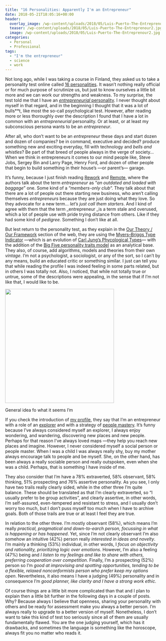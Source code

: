 ```yaml
---
title: "16 Personalities: Apparently I'm an Entrepreneur"
date: 2018-05-21T18:05:16+00:00
header:
  overlay_image: /wp-content/uploads/2018/05/Luis-Puerto-The-Entreprenour2.jpg
  teaser: /wp-content/uploads/2018/05/Luis-Puerto-The-Entreprenour2.jpg
  image: /wp-content/uploads/2018/05/Luis-Puerto-The-Entreprenour2.jpg
categories:
  - Personal
  - Professional
tags:
  - "I'm the entrepreneur"
  - science
  - work
---
```

Not long ago, while I was taking a course in Finland, they asked us to take a personality test online called [16 personalities](https://www.16personalities.com). It wasn&#8217;t nothing really official or for much purpose of scrutinize us, but just to know ourselves a little bit more and we can work our strengths and weakness. To my surprise, the test told me that I have an [_entrepreneurial_ personality](https://www.16personalities.com/profiles/aac7d80816e2d). I never thought about myself in that regard, and in the beginning I thought that it was a lot of bulls**t, like most the so-call psychological test. However, after reading more or less thoroughly over the description I found that I have a lot in common with an _entrepreneurial_ personality. Or at least, or at least my subconscious persona wants to be an _entrepreneur_.

After all, who don&#8217;t want to be an _entrepreneur_ these days and start dozen and dozen of companies? be in command, executive and decided? produce something new and exciting everyday, fill with technology and _bells and whistles_? Be part of that breed of people always in the verge of society&#8230; When we think in entrepreneurs it comes to our mind people like, Steve Jobs, Sergey Bin and Larry Page, Henry Ford, and dozen of other people that begin to build something in their house&#8217;s —or parent&#8217;s— garage.

It&#8217;s funny, because I just finish reading [Rework](https://basecamp.com/books/rework) and [Remote](https://basecamp.com/books/remote), where the authors talk about the term _entrepreneur_ as &#8220;_an outdated and loaded with baggage_&#8221; one. Some kind of a &#8220;_members-only club_&#8220;. They talk about that there are a lot of people out there starting new business, who aren&#8217;t calling themselves _entrepreneurs_ because they are just doing what they love. So they advocate for a new term&#8230; _let’s just call them starters_. And I kind of agree with them that the term _entrepreneur _is a term stale and overused, which a lot of people use with pride trying distance from others. Like if they had some kind of _pedigree._ Something I don&#8217;t like at all.

But lest return to the personality test, as they explain in the [Our Theory / Our Framework](https://www.16personalities.com/articles/our-theory) section of the web, they are using the [Myers–Briggs Type Indicator](https://en.wikipedia.org/wiki/Myers–Briggs_Type_Indicator#Criticism) —which is an evolution of [Carl Jung&#8217;s Phycological Types](https://en.wikipedia.org/wiki/Psychological_Types)— with the addition of the [Big Five personality traits model](https://en.wikipedia.org/wiki/Big_Five_personality_traits) as an analytical base. They also, of course, add algorithms, models and theories from their own _vintage_. I&#8217;m not a psychologist, a sociologist, or any of the sort, so I can&#8217;t by any means, build an educated critic or something similar. I just can tell you that while reading the profile I was indeed feeling in some parts related, but in others I was totally not. Also, I noticed, that while not totally true or untrue, some of the descriptions were appealing, in the sense that if I&#8217;m not like that, I would like to be.

<div id="attachment_1826" style="width: 362px" class="wp-caption alignleft">
  <a href="http://luisspuerto.net/wp-content/uploads/2018/05/Screen-Shot-2018-05-02-at-20.26.39.png"><img class="wp-image-1826 size-full" src="http://luisspuerto.net/wp-content/uploads/2018/05/Screen-Shot-2018-05-02-at-20.26.39.png" alt="" width="352" height="368" srcset="http://luisspuerto.net/wp-content/uploads/2018/05/Screen-Shot-2018-05-02-at-20.26.39.png 352w, http://luisspuerto.net/wp-content/uploads/2018/05/Screen-Shot-2018-05-02-at-20.26.39-287x300.png 287w, http://luisspuerto.net/wp-content/uploads/2018/05/Screen-Shot-2018-05-02-at-20.26.39-239x250.png 239w" sizes="(max-width: 352px) 100vw, 352px" /></a>

  <p class="wp-caption-text">
    General idea fo what it seems I&#8217;m
  </p>
</div>

If you check the introduction of [my profile](https://www.16personalities.com/profiles/aac7d80816e2d), they say that I&#8217;m an entrepreneur with a role of an [explorer](https://www.16personalities.com/articles/roles-explorers) and with a strategy of [people mastery](https://www.16personalities.com/articles/strategies-people-mastery). It&#8217;s funny because I&#8217;ve always considered myself an explorer, I always enjoy wondering, and wandering, discovering new places and new people. Perhaps for that reason I&#8217;ve always loved maps —they help you reach new places and imagine. However, I never considered myself a social person or people master. When I was a child I was always really shy, buy my mother always encourage talk to people and be myself. She, on the other hand, has been always a really sociable person and really outspoken, even when she was a child. Perhaps, that is something I have inside of me.

They also consider that I&#8217;m have a 78% extraverted, 58% observant, 58% thinking, 51% prospecting and 76% assertive personality. As you see, I only have two trails really clearly sided, while in the other three I&#8217;m quite balance. These should be translated as that I&#8217;m clearly extraverted, so &#8220;I usually prefer to be group activities&#8221;, and clearly assertive, in other words, I&#8217;m self-assured, even-tempered and resistant to stress, and I usually don&#8217;t worry too much, but I don&#8217;t puss myself too much when I have to archive goals. Both of those trails are true or at least I feel they are true.

In relation to the other three. I&#8217;m mostly observant (58%), which means I&#8217;m really _practical, pragmatical and down-to-earch person, focussing in what is happening or has happened_. Yet, since I&#8217;m not clearly observant I&#8217;m also somehow an intuitive (42%) person really _interested in ideas and novelty_. I&#8217;m mainly a thinking (53%) individual, in other words, I _focus on objectivity and rationality, prioritizing logic over emotions_. However, I&#8217;m also a feeling (47%) being and _I listen to my feelings and like to share with others, preferring cooperation over competition_. Finally, I&#8217;m a prospecting (52%) person so I&#8217;m _good at improvising and spotting opportunities,_ _tending to be a flexible, relaxed nonconformists person who prefer keep my options open_. Nevertheless, it also means I have a judging (49%) personality and in consequence I&#8217;m _good planner, like clarity and I have a strong work ethic._

Of course things are a little bit more complicated than that and I plan to explain then a little bit further in the following days in a couple of posts. Why? Because always I believe that openness, sharing your personality with others and be ready for assessment make you always a better person. I&#8217;m always really to upgrade to a better version of myself. Nonetheless, I don&#8217;t want to take this kind of test too seriously since all of them are usually fundamentally flawed. You are the one judging yourself, which has it drawbacks, and sometimes the language is something like the horoscope, always fit you no matter who reads it.

&nbsp;

&nbsp;
